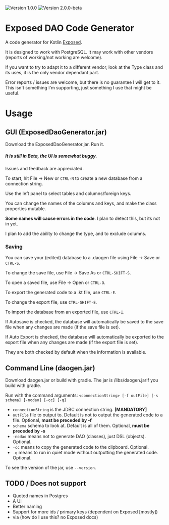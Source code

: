 ![Version 1.0.0](https://img.shields.io/badge/version-1.0.0-green.svg)
![Version 2.0.0-beta](https://img.shields.io/badge/beta-2.0.0-green.svg)

# Exposed DAO Code Generator

A code generator for Kotlin [Exposed](https://github.com/JetBrains/Exposed).

It is designed to work with PostgreSQL.  It may work with other vendors (reports of working/not working are welcome).

If you want to try to adapt it to a different vendor,
look at the Type class and its uses, it is the only vendor dependant part.

Error reports / issues are welcome, but there is no guarantee I will get to it.
This isn't something I'm supporting, just something I use that might be useful.

# Usage

## GUI (ExposedDaoGenerator.jar)

Download the ExposedDaoGenerator.jar.  Run it.

#####  It is still in Beta, the UI is somewhat buggy.
Issues and feedback are appreciated.

To start, hit File -> New or `CTRL-N` to create a new database from a connection string.

Use the left panel to select tables and columns/foreign keys.

You can change the names of the columns and keys, and make the class properties mutable.

**Some names will cause errors in the code**.  I plan to detect this, but its not in yet.

I plan to add the ability to change the type, and to exclude columns.

### Saving

You can save your (edited) database to a .daogen file using File -> Save or `CTRL-S`.

To change the save file, use File -> Save As or `CTRL-SHIFT-S`.

To open a saved file, use File -> Open or `CTRL-O`.

To export the generated code to a .kt file, use `CTRL-E`.

To change the export file, use `CTRL-SHIFT-E`.

To import the database from an exported file, use `CTRL-I`.

If Autosave is checked, the database will automatically be saved to the save file when any changes are made (if the save file is set).

If Auto Export is checked, the database will automatically be exported to the export file when any changes are made (if the export file is set).

They are both checked by default when the information is available.

## Command Line (daogen.jar)

Download daogen.jar or build with gradle.
The jar is /libs/daogen.jarif you build with gradle.


Run with the command arguments: `<connectionString> [-f outFile] [-s schema] [-nodao] [-cc] [-q]`
 * `connectionString` is the JDBC connection string.  **[MANDATORY]**
 * `outFile` file to output to.  Default is not to output the generated code to a file.  Optional, **must be preceded by -f**
 * `schema` schema to look at.  Default is all of them.  Optional, **must be preceded by -s**
 * `-nodao` means not to generate DAO (classes), just DSL (objects).  Optional.
 * `-cc` means to copy the generated code to the clipboard.  Optional.
 * `-q` means to run in quiet mode without outputting the generated code.  Optional.


To see the version of the jar, use `--version`.


## TODO / Does not support
 * Quoted names in Postgres
 * A UI
 * Better naming
 * Support for more ids / primary keys (dependent on Exposed [mostly])
 * via (how do I use this?  no Exposed docs)
